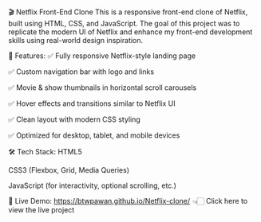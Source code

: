 🎬 Netflix Front-End Clone
This is a responsive front-end clone of Netflix, built using HTML, CSS, and JavaScript. The goal of this project was to replicate the modern UI of Netflix and enhance my front-end development skills using real-world design inspiration.

📌 Features:
✅ Fully responsive Netflix-style landing page

✅ Custom navigation bar with logo and links

✅ Movie & show thumbnails in horizontal scroll carousels

✅ Hover effects and transitions similar to Netflix UI

✅ Clean layout with modern CSS styling

✅ Optimized for desktop, tablet, and mobile devices

🛠️ Tech Stack:
HTML5

CSS3 (Flexbox, Grid, Media Queries)

JavaScript (for interactivity, optional scrolling, etc.)

🔗 Live Demo: https://btwpawan.github.io/Netflix-clone/
                👈🏻 Click here to view the live project
